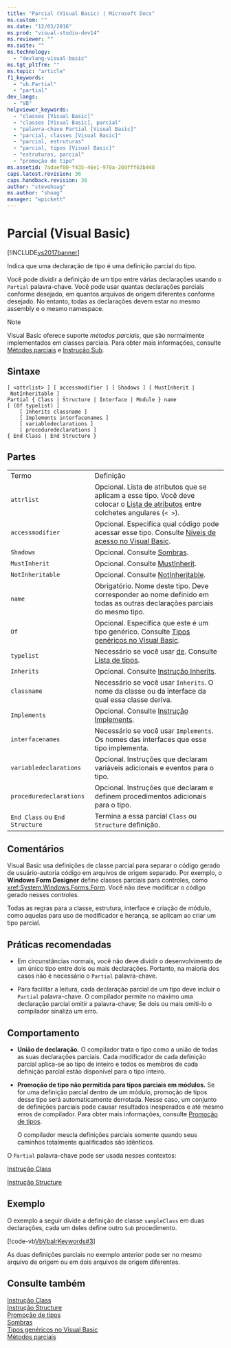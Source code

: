 ```yaml
---
title: "Parcial (Visual Basic) | Microsoft Docs"
ms.custom: ""
ms.date: "12/03/2016"
ms.prod: "visual-studio-dev14"
ms.reviewer: ""
ms.suite: ""
ms.technology: 
  - "devlang-visual-basic"
ms.tgt_pltfrm: ""
ms.topic: "article"
f1_keywords: 
  - "vb.Partial"
  - "partial"
dev_langs: 
  - "VB"
helpviewer_keywords: 
  - "classes [Visual Basic]"
  - "classes [Visual Basic], parcial"
  - "palavra-chave Partial [Visual Basic]"
  - "parcial, classes [Visual Basic]"
  - "parcial, estruturas"
  - "parcial, tipos [Visual Basic]"
  - "estruturas, parcial"
  - "promoção de tipo"
ms.assetid: 7adaef80-f435-46e1-970a-269fff63b448
caps.latest.revision: 36
caps.handback.revision: 36
author: "stevehoag"
ms.author: "shoag"
manager: "wpickett"
---
```

# Parcial (Visual Basic)
[!INCLUDE[vs2017banner](../../../csharp/includes/vs2017banner.md)]

Indica que uma declaração de tipo é uma definição parcial do tipo.  
  
 Você pode dividir a definição de um tipo entre várias declarações usando o `Partial` palavra\-chave.  Você pode usar quantas declarações parciais conforme desejado, em quantos arquivos de origem diferentes conforme desejado.  No entanto, todas as declarações devem estar no mesmo assembly e o mesmo namespace.  
  
> [!NOTE]
>  Visual Basic oferece suporte *métodos parciais*, que são normalmente implementados em classes parciais.  Para obter mais informações, consulte [Métodos parciais](../../../visual-basic/programming-guide/language-features/procedures/partial-methods.md) e [Instrução Sub](../../../visual-basic/language-reference/statements/sub-statement.md).  
  
## Sintaxe  
  
```  
[ <attrlist> ] [ accessmodifier ] [ Shadows ] [ MustInherit | NotInheritable ] _  
Partial { Class | Structure | Interface | Module } name [ (Of typelist) ]  
    [ Inherits classname ]  
    [ Implements interfacenames ]  
    [ variabledeclarations ]  
    [ proceduredeclarations ]  
{ End Class | End Structure }  
```  
  
## Partes  
  
|||  
|-|-|  
|Termo|Definição|  
|`attrlist`|Opcional.  Lista de atributos que se aplicam a esse tipo.  Você deve colocar o [Lista de atributos](../../../visual-basic/language-reference/statements/attribute-list.md) entre colchetes angulares \(`< >`\).|  
|`accessmodifier`|Opcional.  Especifica qual código pode acessar esse tipo.  Consulte [Níveis de acesso no Visual Basic](../../../visual-basic/programming-guide/language-features/declared-elements/access-levels.md).|  
|`Shadows`|Opcional.  Consulte [Sombras](../../../visual-basic/language-reference/modifiers/shadows.md).|  
|`MustInherit`|Opcional.  Consulte [MustInherit](../../../visual-basic/language-reference/modifiers/mustinherit.md).|  
|`NotInheritable`|Opcional.  Consulte [NotInheritable](../../../visual-basic/language-reference/modifiers/notinheritable.md).|  
|`name`|Obrigatório.  Nome deste tipo.  Deve corresponder ao nome definido em todas as outras declarações parciais do mesmo tipo.|  
|`Of`|Opcional.  Especifica que este é um tipo genérico.  Consulte [Tipos genéricos no Visual Basic](../../../visual-basic/programming-guide/language-features/data-types/generic-types.md).|  
|`typelist`|Necessário se você usar [de](../../../visual-basic/language-reference/statements/of-clause.md).  Consulte [Lista de tipos](../../../visual-basic/language-reference/statements/type-list.md).|  
|`Inherits`|Opcional.  Consulte [Instrução Inherits](../../../visual-basic/language-reference/statements/inherits-statement.md).|  
|`classname`|Necessário se você usar `Inherits`.  O nome da classe ou da interface da qual essa classe deriva.|  
|`Implements`|Opcional.  Consulte [Instrução Implements](../../../visual-basic/language-reference/statements/implements-statement.md).|  
|`interfacenames`|Necessário se você usar `Implements`.  Os nomes das interfaces que esse tipo implementa.|  
|`variabledeclarations`|Opcional.  Instruções que declaram variáveis adicionais e eventos para o tipo.|  
|`proceduredeclarations`|Opcional.  Instruções que declaram e definem procedimentos adicionais para o tipo.|  
|`End Class` ou `End Structure`|Termina a essa parcial `Class` ou `Structure` definição.|  
  
## Comentários  
 Visual Basic usa definições de classe parcial para separar o código gerado de usuário\-autoria código em arquivos de origem separado.  Por exemplo, o **Windows Form Designer** define classes parciais para controles, como <xref:System.Windows.Forms.Form>.  Você não deve modificar o código gerado nesses controles.  
  
 Todas as regras para a classe, estrutura, interface e criação de módulo, como aquelas para uso de modificador e herança, se aplicam ao criar um tipo parcial.  
  
## Práticas recomendadas  
  
-   Em circunstâncias normais, você não deve dividir o desenvolvimento de um único tipo entre dois ou mais declarações.  Portanto, na maioria dos casos não é necessário o `Partial` palavra\-chave.  
  
-   Para facilitar a leitura, cada declaração parcial de um tipo deve incluir o `Partial` palavra\-chave.  O compilador permite no máximo uma declaração parcial omitir a palavra\-chave; Se dois ou mais omiti\-lo o compilador sinaliza um erro.  
  
## Comportamento  
  
-   **União de declaração.** O compilador trata o tipo como a união de todas as suas declarações parciais.  Cada modificador de cada definição parcial aplica\-se ao tipo de inteiro e todos os membros de cada definição parcial estão disponível para o tipo inteiro.  
  
-   **Promoção de tipo não permitida para tipos parciais em módulos.** Se for uma definição parcial dentro de um módulo, promoção de tipos desse tipo será automaticamente derrotada.  Nesse caso, um conjunto de definições parciais pode causar resultados inesperados e até mesmo erros de compilador.  Para obter mais informações, consulte [Promoção de tipos](../../../visual-basic/programming-guide/language-features/declared-elements/type-promotion.md).  
  
     O compilador mescla definições parciais somente quando seus caminhos totalmente qualificados são idênticos.  
  
 O `Partial` palavra\-chave pode ser usada nesses contextos:  
  
 [Instrução Class](../../../visual-basic/language-reference/statements/class-statement.md)  
  
 [Instrução Structure](../../../visual-basic/language-reference/statements/structure-statement.md)  
  
## Exemplo  
 O exemplo a seguir divide a definição de classe `sampleClass` em duas declarações, cada um deles define outro `Sub` procedimento.  
  
 [!code-vb[VbVbalrKeywords#3](../../../visual-basic/language-reference/codesnippet/VisualBasic/partial_1.vb)]  
  
 As duas definições parciais no exemplo anterior pode ser no mesmo arquivo de origem ou em dois arquivos de origem diferentes.  
  
## Consulte também  
 [Instrução Class](../../../visual-basic/language-reference/statements/class-statement.md)   
 [Instrução Structure](../../../visual-basic/language-reference/statements/structure-statement.md)   
 [Promoção de tipos](../../../visual-basic/programming-guide/language-features/declared-elements/type-promotion.md)   
 [Sombras](../../../visual-basic/language-reference/modifiers/shadows.md)   
 [Tipos genéricos no Visual Basic](../../../visual-basic/programming-guide/language-features/data-types/generic-types.md)   
 [Métodos parciais](../../../visual-basic/programming-guide/language-features/procedures/partial-methods.md)